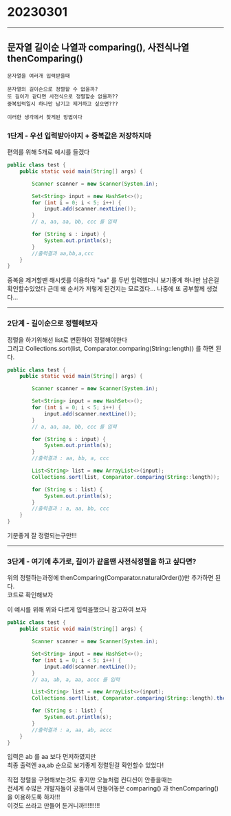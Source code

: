 # 20230301
***
## 문자열 길이순 나열과 comparing(), 사전식나열 thenComparing()

```
문자열을 여러개 입력받을때 

문자열의 길이순으로 정렬할 수 없을까?
또 길이가 같다면 사전식으로 정렬할순 없을까??
중복입력일시 하나만 남기고 제거하고 싶으면???

이러한 생각에서 찾게된 방법이다
```

### 1단계  - 우선 입력받아야지 + 중복값은 저장하지마
편의를 위해 5개로 예시를 들겠다
```java
public class test {
    public static void main(String[] args) {

        Scanner scanner = new Scanner(System.in);

        Set<String> input = new HashSet<>();
        for (int i = 0; i < 5; i++) {
            input.add(scanner.nextLine());
        }
        // a, aa, aa, bb, ccc 를 입력

        for (String s : input) {
            System.out.println(s);
        }
        //출력결과 aa,bb,a,ccc
    }
}
```
중복을 제거할땐 해시셋를 이용하자
"aa" 를 두번 입력했더니 보기좋게 하나만 남은걸 확인할수있었다
근데 왜 순서가 저렇게 된건지는 모르겠다... 나중에 또 공부할께 생겼다...

---

### 2단계  - 길이순으로 정렬해보자
정렬을 하기위해선 list로 변환하여 정렬해야한다 <br>
그리고 Collections.sort(list, Comparator.comparing(String::length)) 를 하면 된다.
```java
public class test {
    public static void main(String[] args) {

        Scanner scanner = new Scanner(System.in);

        Set<String> input = new HashSet<>();
        for (int i = 0; i < 5; i++) {
            input.add(scanner.nextLine());
        }
        // a, aa, aa, bb, ccc 를 입력

        for (String s : input) {
            System.out.println(s);
        }
        //출력결과 : aa, bb, a, ccc

        List<String> list = new ArrayList<>(input);
        Collections.sort(list, Comparator.comparing(String::length));

        for (String s : list) {
            System.out.println(s);
        }
        //출력결과 : a, aa, bb, ccc
    }
}
```
기분좋게 잘 정렬되는구만!!!

---

### 3단계  - 여기에 추가로, 길이가 같을땐 사전식정렬을 하고 싶다면?
위의 정렬하는과정에 thenComparing(Comparator.naturalOrder())만 추가하면 된다. <br>
코드로 확인해보자

이 예시를 위해 위와 다르게 입력을했으니 참고하여 보자

```java
public class test {
    public static void main(String[] args) {

        Scanner scanner = new Scanner(System.in);

        Set<String> input = new HashSet<>();
        for (int i = 0; i < 5; i++) {
            input.add(scanner.nextLine());
        }
        // aa, ab, a, aa, accc 를 입력

        List<String> list = new ArrayList<>(input);
        Collections.sort(list, Comparator.comparing(String::length).thenComparing(Comparator.naturalOrder()));

        for (String s : list) {
            System.out.println(s);
        }
        //출력결과 : a, aa, ab, accc
    }
}
```
입력은 ab 를 aa 보다 먼저하였지만 <br>
최종 출력엔 aa,ab 순으로 보기좋게 정렬된걸 확인할수 있었다! <br>

직접 정렬을 구현해보는것도 좋지만 오늘처럼 컨디션이 안좋을때는 <br>
전세계 수많은 개발자들이 공들여서 만들어놓은 comparing() 과 thenComparing() 을 이용하도록 하자!!! <br>
이것도 쓰라고 만들어 둔거니까!!!!!!!!!